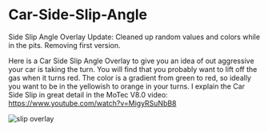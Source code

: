 # Car-Side-Slip-Angle
Side Slip Angle Overlay
Update: Cleaned up random values and colors while in the pits.  Removing first version.

Here is a Car Side Slip Angle Overlay to give you an idea of out aggressive your car is taking the turn.  You will find that you probably want to lift off the gas when it turns red.  The color is a gradient from green to red, so ideally you want to be in the yellowish to orange in your turns. I explain the Car Side Slip in great detail in the MoTec V8.0 video: https://www.youtube.com/watch?v=MigyRSuNbB8



![slip overlay](https://user-images.githubusercontent.com/8271391/158253891-acad586b-e184-43f3-a89e-53ea6f780ca1.png)
